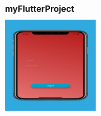 # myFlutterProject
<img src="/app-screenshots/5.8-inch Screenshot 1.jpg"  width="300" height="300" >




